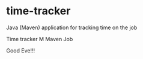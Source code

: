 # time-tracker
Java (Maven) application for tracking time on the job

Time tracker
M Maven Job

Good Eve!!!
